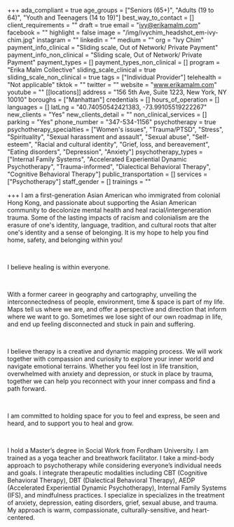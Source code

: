 +++
ada_compliant = true
age_groups = ["Seniors (65+)", "Adults (19 to 64)", "Youth and Teenagers (14 to 19)"]
best_way_to_contact = []
client_requirements = ""
draft = true
email = "ivy@erikamalm.com"
facebook = ""
highlight = false
image = "/img/ivychim_headshot_em-ivy-chim.jpg"
instagram = ""
linkedin = ""
medium = ""
org = "Ivy Chim"
payment_info_clinical = "Sliding scale, Out of Network/ Private Payment"
payment_info_non_clinical = "Sliding scale, Out of Network/ Private Payment"
payment_types = []
payment_types_non_clinical = []
program = "Erika Malm Collective"
sliding_scale_clinical = true
sliding_scale_non_clinical = true
tags = ["Individual Provider"]
telehealth = "Not applicable"
tiktok = ""
twitter = ""
website = "www.erikamalm.com"
youtube = ""
[[locations]]
address = "156 5th Ave, Suite 1223, New York, NY 10010"
boroughs = ["Manhattan"]
credentials = []
hours_of_operation = []
languages = []
latLng = "40.74050542421383, -73.99105519222267"
new_clients = "Yes"
new_clients_detail = ""
non_clinical_services = []
parking = "Yes"
phone_number = "347-534-1156"
psychotherapy = true
psychotherapy_specialties = ["Women's issues", "Trauma/PTSD", "Stress", "Spirituality", "Sexual harassment and assault", "Sexual abuse", "Self-esteem", "Racial and cultural identity", "Grief, loss, and bereavement", "Eating disorders", "Depression", "Anxiety"]
psychotherapy_types = ["Internal Family Systems", "Accelerated Experiential Dynamic Psychotherapy", "Trauma-informed", "Dialectical Behavioral Therapy", "Cognitive Behavioral Therapy"]
public_transportation = []
services = ["Psychotherapy"]
staff_gender = []
trainings = ""

+++
I am a first-generation Asian American who immigrated from colonial Hong Kong, and passionate about supporting the Asian American community to decolonize mental health and heal racial/intergeneration trauma. Some of the lasting impacts of racism and colonialism are the erasure of one's identity, language, tradition, and cultural roots that alter one's identity and a sense of belonging. It is my hope to help you find home, safety, and belonging within you! 

<br>

I believe healing is within everyone. 

<br>

With a former career in geography and cartography, unveiling the interconnectedness of people, environment, time & space is part of my life. Maps tell us where we are, and offer a perspective and direction that inform where we want to go. Sometimes we lose sight of our own roadmap in life, and end up feeling disconnected and stuck in pain and suffering. 

<br>

I believe therapy is a creative and dynamic mapping process. We will work together with compassion and curiosity to explore your inner world and navigate emotional terrains. Whether you feel lost in life transition, overwhelmed with anxiety and depression, or stuck in place by trauma, together we can help you reconnect with your inner compass and find a path forward. 

<br>

I am committed to holding space for you to feel and express, be seen and heard, and to support you to heal and grow. 

<br>

I hold a Master’s degree in Social Work from Fordham University. I am trained as a yoga teacher and breathwork facilitator. I take a mind-body approach to psychotherapy while considering everyone’s individual needs and goals. I integrate therapeutic modalities including CBT (Cognitive Behavioral Therapy), DBT (Dialectical Behavioral Therapy), AEDP (Accelerated Experiential Dynamic Psychotherapy), Internal Family Systems (IFS), and mindfulness practices. I specialize in specializes in the treatment of anxiety, depression, eating disorders, grief, sexual abuse, and trauma. My approach is warm, compassionate, culturally-sensitive, and heart-centered.